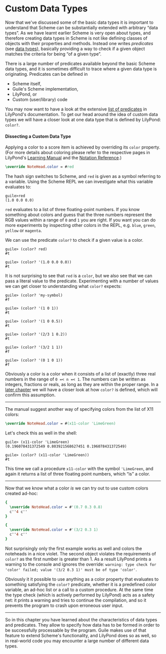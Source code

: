 # Custom Data Types

Now that we've discussed some of the basic data types it is important to
understand that Scheme can be substantially extended with arbitrary “data
types”.  As we have learnt earlier Scheme is very open about types, and
therefore creating data types in Scheme is not like defining classes of objects
with their properties and methods.  Instead one writes *predicates* (see [data
types](index.html#predicates)), basically providing a way to check if a given
object matches the criteria for being “of a given type”.

There is a large number of predicates available beyond the basic Scheme data
types, and it is sometimes difficult to trace where a given data type is
originating.  Predicates can be defined in

* Scheme itself,
* Guile's Scheme implementation,
* LilyPond, or
* Custom (user/library) code

You may now want to have a look at the extensive [list of
predicates](http://lilypond.org/doc/v2.20/Documentation/notation/predefined-type-predicates)
in LilyPond's documentation.  To get our head around the idea of custom data
types we will have a closer look at one data type that is defined by LilyPond:
`color?`.

#### Dissecting a Custom Data Type

Applying a color to a score item is achieved by overriding its `color` property.
(For more details about coloring please refer to the respective pages in
LilyPond's [Learning
Manual](http://lilypond.org/doc/v2.20/Documentation/learning/visibility-and-color-of-objects#the-color-property)
and the [Notation
Reference](http://lilypond.org/doc/v2.20/Documentation/notation/inside-the-staff#coloring-objects).)

```lilypond
\override NoteHead.color = #red
```

The hash sign switches to Scheme, and `red` is given as a symbol referring to a
variable.  Using the Scheme REPL we can investigate what this variable evaluates
to:

```
guile>red
(1.0 0.0 0.0)
```

`red` evaluates to a list of three floating-point numbers.  If you know
something about colors and guess that the three numbers represent the RGB values
within a range of `0` and `1` you are right.  If you want you can do more
experiments by inspecting other colors in the REPL, e.g. `blue`, `green`,
`yellow` or `magenta`.

We can use the predicate `color?` to check if a given value is a color.

```
guile> (color? red)
#t

guile> (color? '(1.0 0.0 0.0))
#t
```

It is not surprising to see that `red` is a `color`, but we also see that we can
pass a literal value to the predicate.  Experimenting with a number of values we
can get closer to understanding what `color?` expects:

```
guile> (color? 'my-symbol)
#f

guile> (color? '(1 0 1))
#t

guile> (color? '(1 0 0.5))
#t

guile> (color? '(2/3 1 0.2))
#t

guile> (color? '(3/2 1 1))
#f

guile> (color? '(0 1 0 1))
#f
```

Obviously a color is a color when it consists of a list of (exactly) three real
numbers in the range of `0 =< n =< 1`.  The numbers can be written as integers,
fractions or reals, as long as they are within the proper range.  In a [later
chapter](../predicates.html) we will have a closer look at how `color?` is
defined, which will confirm this assumption.



---

The manual suggest another way of specifying colors from the list of X11 colors:

```lilypond
\override NoteHead.color = #(x11-color 'LimeGreen)
```

Let's check this as well in the shell:

```
guile> (x11-color 'LimeGreen)
(0.196078431372549 0.803921568627451 0.196078431372549)

guile> (color? (x11-color 'LimeGreen))
#t
```

This time we call a procedure `x11-color` with the symbol `'LimeGreen`, and
again it returns a list of three floating point numbers, which “is” a color.

---

Now that we know what a color *is* we can try out to use custom colors created
ad-hoc:

```lilypond
{
  \override NoteHead.color = #'(0.7 0.3 0.8)
  c''4 c''
}

{
  \override NoteHead.color = #'(3/2 0.3 1)
  c''4 c''
}

```

Not surprisingly only the first example works as well and colors the noteheads
in a nice violet.  The second object violates the requirements of `color?` as
the first number is greater than 1.  As a result LilyPond prints a warning to
the console and ignores the override: `warning: type check for 'color' failed;
value '(3/2 0.3 1)' must be of type 'color'`.

Obviously it it possible to use anything as a color property that evaluates to
something satisfying the `color?` predicate, whether it is a predefined color
variable, an ad-hoc list or a call to a custom procedure.  At the same time the
type check (which is actively performed by LilyPond) acts as a safety net: it
prints a warning and tries to continue the compilation, and so it prevents the
program to crash upon erroneous user input.

---

So in this chapter you have learned about the characteristics of data types and
predicates.  They allow to specify how data has to be formed in order to be
successfully processable by the program.  Guile makes use of that feature to
extend Scheme's functionality, and LilyPond does so as well, so in real-world
code you may encounter a large number of different data types.
